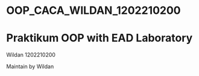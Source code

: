 # OOP_CACA_WILDAN_1202210200
# Praktikum OOP with EAD Laboratory
Wildan 1202210200 <br>

Maintain by Wildan
